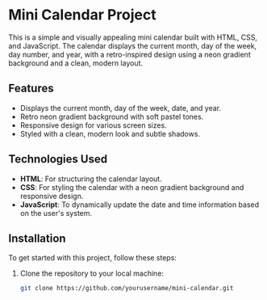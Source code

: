 # Mini Calendar Project

This is a simple and visually appealing mini calendar built with HTML, CSS, and JavaScript. The calendar displays the current month, day of the week, day number, and year, with a retro-inspired design using a neon gradient background and a clean, modern layout.

## Features

- Displays the current month, day of the week, date, and year.
- Retro neon gradient background with soft pastel tones.
- Responsive design for various screen sizes.
- Styled with a clean, modern look and subtle shadows.

## Technologies Used

- **HTML**: For structuring the calendar layout.
- **CSS**: For styling the calendar with a neon gradient background and responsive design.
- **JavaScript**: To dynamically update the date and time information based on the user's system.

## Installation

To get started with this project, follow these steps:

1. Clone the repository to your local machine:

   ```bash
   git clone https://github.com/yourusername/mini-calendar.git
